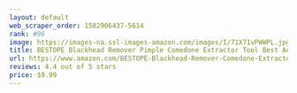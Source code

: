 ```yaml
---
layout: default 
﻿web_scraper_order: 1582906437-5614
rank: #96
image: https://images-na.ssl-images-amazon.com/images/I/71X71vPWWPL.jpg
title: BESTOPE Blackhead Remover Pimple Comedone Extractor Tool Best Acne Removal Kit…
url: https://www.amazon.com/BESTOPE-Blackhead-Remover-Comedone-Extractor/dp/B019SVHLEY/ref=zg_mw_beauty_96?_encoding=UTF8&psc=1&refRID=YYBFCP7S84ZRSDXVY198
reviews: 4.4 out of 5 stars
price: $9.99 
---
```

